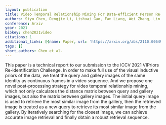 ```yaml
---
layout: publication
title: Video Temporal Relationship Mining For Data-efficient Person Re-identification
authors: Siyu Chen, Dengjie Li, Lishuai Gao, Fan Liang, Wei Zhang, Lin Ma
conference: Arxiv
year: 2021
bibkey: chen2021video
citations: 1
additional_links: [{name: Paper, url: 'https://arxiv.org/abs/2110.00549'}]
tags: []
short_authors: Chen et al.
---
```

This paper is a technical report to our submission to the ICCV 2021 VIPriors
Re-identification Challenge. In order to make full use of the visual inductive
priors of the data, we treat the query and gallery images of the same identity
as continuous frames in a video sequence. And we propose one novel
post-processing strategy for video temporal relationship mining, which not only
calculates the distance matrix between query and gallery images, but also the
matrix between gallery images. The initial query image is used to retrieve the
most similar image from the gallery, then the retrieved image is treated as a
new query to retrieve its most similar image from the gallery. By iteratively
searching for the closest image, we can achieve accurate image retrieval and
finally obtain a robust retrieval sequence.